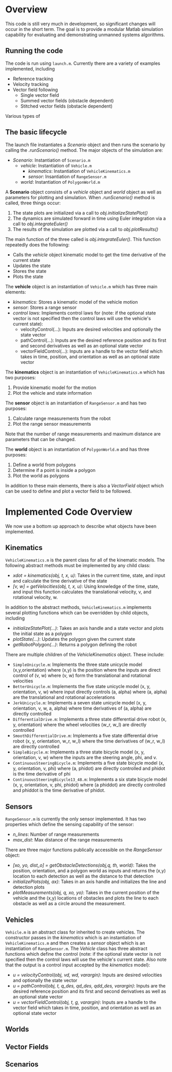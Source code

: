 # Overview #
This code is still very much in development, so significant changes will occur in the short term. The goal is to provide a modular Matlab simulation capability for evaluating and demonstrating unmanned systems algorithms. 

## Running the code ##

The code is run using `launch.m`. Currently there are a variety of examples implemented, including

- Reference tracking
- Velocity tracking
- Vector field following
	- Single vector field
	- Summed vector fields (obstacle dependent)
	- Stitched vector fields (obstacle dependent)

Various types of 


## The basic lifecycle ##
The launch file instantiates a *Scenario* object and then runs the scenario by calling the *.runScenario()* method. The major objects of the simulation are:

- *Scenario*: Instantiation of `Scenario.m`
	-  *vehicle*: Instantiation of `Vehicle.m`
		-  *kinematics*: Instantiation of `VehicleKinematics.m`
		-  *sensor*: Insantiation of `RangeSensor.m`
	-  *world*: Instantiation of `PolygonWorld.m`


A **Scenario** object consists of a *vehicle* object and *world* object as well as parameters for plotting and simulation. When *.runScenario()* method is called, three things occur:

1. The state plots are initialized via a call to *obj.initializeStatePlot()*
2. The dynamics are simulated forward in time using Euler integration via a call to *obj.integrateEuler()*
3. The results of the simulation are plotted via a call to *obj.plotResults()*

The main function of the three called is *obj.integrateEuler()*. This function repeatedly does the following:

- Calls the *vehicle* object kinematic model to get the time derivative of the current state
- Updates the state
- Stores the state
- Plots the state

The  **vehicle** object is an instantiation of `Vehicle.m` which has three main elements:

- *kinematics*: Stores a kinematic model of the vehicle motion
- *sensor*: Stores a range sensor
- *control laws*: Implements control laws for (note: if the optional state vector is not specified then the control laws will use the vehicle's current state):
	- velocityControl(...): Inputs are desired velocities and optionally the state vector
	- pathControl(...): Inputs are the desired reference position and its first and second derivatives as well as an optional state vector
	- vectorFieldControl(...): Inputs are a handle to the vector field which takes in time, position, and orientation as well as an optional state vector

The **kinematics** object is an instantiation of `VehicleKinematics.m` which has two purposes:

1. Provide kinematic model for the motion
2. Plot the vehicle and state information

The **sensor** object is an instantiation of `RangeSensor.m` and has two purposes:

1. Calculate range measurements from the robot
2. Plot the range sensor measurements

Note that the number of range measurements and maximum distance are parameters that can be changed.

The **world** object is an instantiation of `PolygonWorld.m` and has three purposes:

1. Define a world from polygons
2. Determine if a point is inside a polygon
3. Plot the world as polygons

In addition to these main elements, there is also a *VectorField* object which can be used to define and plot a vector field to be followed.

# Implemented Code Overview #
We now use a bottom up approach to describe what objects have been implemented. 

## Kinematics ##
`VehicleKinematics.m` is the parent class for all of the kinematic models. The following abstract methods must be implemented by any child class:

-  *xdot = kinematics(obj, t, x, u)*: Takes in the current time, state, and input and calculate the time derivative of the state
-  *[v, w] = getVelocities(obj, t, x, u)*: Using knowledge of the time, state, and input this function calculates the translational velocity, v, and rotational velocity, w.

In addition to the abstract methods, `VehicleKinematics.m` implements several plotting functions which can be overridden by child objects, including

- *initializeStatePlot(...)*: Takes an axis handle and a state vector and plots the initial state as a polygon
- *plotState(...)*: Updates the polygon given the current state
- *getRobotPolygon(...)*: Returns a polygon defining the robot

There are multiple children of the *VehicleKinematics* object. These include:

- `SimpleUnicycle.m`: Implements the three state unicycle model (x,y,orientation) where (x,y) is the position where the inputs are direct control of (v, w) where (v, w) form the translational and rotational velocities
- `BetterUnicycle.m`: Implements the five state unicycle model (x, y, orientation, v, w) where input directly controls (a, alpha) where (a, alpha) are the translational and rotational accelerations
- `JerkUnicycle.m`: Implements a seven state unicycle model (x, y, orientation, v, w, a, alpha) where time derivatives of (a, alpha) are directly controlled
- `DifferentialDrive.m`: Implements a three state differential drive robot (x, y, orientation) where the wheel velocities (w_r, w_l) are directly controlled
- `SmoothDifferentialDrive.m`: Implements a five state differential drive robot (x, y, orientation, w_r, w_l) where the time derivatives of (w_r, w_l) are directly controlled
- `SimpleBicycle.m`: Implements a three state bicycle model (x, y, orientation, v, w) where the inputs are the steering angle, phi, and v.
- `ContinuousSteeringBicycle.m`: Implements a five state bicycle model (x, y, orientation, v, phi) where (a, phidot) are directly controlled and phidot is the time derivative of phi
- `ContinuousSteeringBicycle13_48.m`: Implements a six state bicycle model (x, y, orientation, v, phi, phidot) where (a phiddot) are directly controlled and phiddot is the time derivative of phidot.

## Sensors ##
`RangeSensor.m` is currently the only sensor implemented. It has two properties which define the sensing capability of the sensor:

- *n_lines*: Number of range measurements
- *max_dist*: Max distance of the range measurements

There are three major functions publically accessible on the *RangeSensor* object:

- *[xo, yo, dist_o] = getObstacleDetections(obj,q, th, world)*: Takes the position, orientation, and a polygon world as inputs and returns the (x,y) location to each detection as well as the distance to that detection
- *initializePlots(obj, ax)*: Takes in an axis handle and initializes the line and detection plots
- *plotMeasurements(obj, q, xo, yo)*: Takes in the current position of the vehicle and the (x,y) locations of obstacles and plots the line to each obstacle as well as a circle around the measurement.

## Vehicles ##
`Vehicle.m` is an abstract class for inherited to create vehicles. The constructor passes in the *kinematics* which is an instantiation of `VehicleKinematics.m` and then creates a *sensor* object which is an instantiation of `RangeSensor.m`. The *Vehicle* class has three abstract functions which define the control (note: if the optional state vector is not specified then the control laws will use the vehicle's current state. Also note that the output is a control input accepted by the *kinematics* model):

- *u = velocityControl(obj, vd, wd, varargin)*: Inputs are desired velocities and optionally the state vector
- *u = pathControl(obj, t, q_des, qd_des, qdd_des, varargin)*: Inputs are the desired reference position and its first and second derivatives as well as an optional state vector
- *u = vectorFieldControl(obj, t, g, varargin)*: Inputs are a handle to the vector field which takes in time, position, and orientation as well as an optional state vector

## Worlds ##

## Vector Fields ##

## Scenarios ##